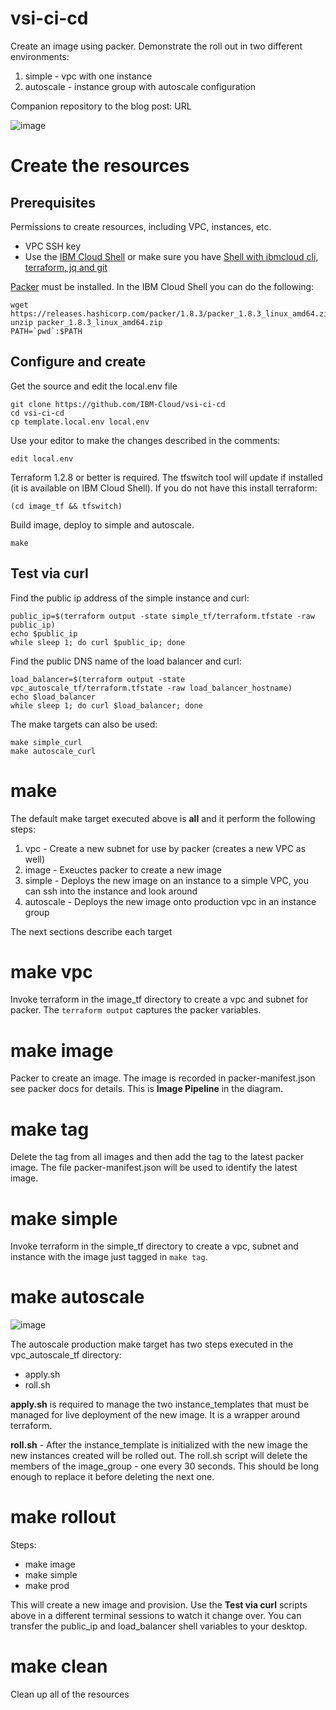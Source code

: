 # vsi-ci-cd
Create an image using packer.  Demonstrate the roll out in two different environments:
1. simple - vpc with one instance
2. autoscale - instance group with autoscale configuration

Companion repository to the blog post: URL

![image](https://user-images.githubusercontent.com/6932057/188900788-18736f50-1ffe-4975-929e-cdd5df2b389c.png)


# Create the resources

## Prerequisites 
Permissions to create resources, including VPC, instances, etc.
- VPC SSH key
- Use the [IBM Cloud Shell](https://cloud.ibm.com/shell) or make sure you have [Shell with ibmcloud cli, terraform, jq and git](https://cloud.ibm.com/docs/solution-tutorials?topic=solution-tutorials-tutorials)

[Packer](https://www.packer.io/downloads) must be installed. In the IBM Cloud Shell you can do the following:
```
wget https://releases.hashicorp.com/packer/1.8.3/packer_1.8.3_linux_amd64.zip
unzip packer_1.8.3_linux_amd64.zip
PATH=`pwd`:$PATH
```

## Configure and create

Get the source and edit the local.env file
```
git clone https://github.com/IBM-Cloud/vsi-ci-cd
cd vsi-ci-cd
cp template.local.env local.env
```

Use your editor to make the changes described in the comments:
```
edit local.env
```

Terraform 1.2.8 or better is required.  The tfswitch tool will update if installed (it is available on IBM Cloud Shell).  If you do not have this install terraform:
```
(cd image_tf && tfswitch)
```

Build image, deploy to simple and autoscale.
```
make
```

## Test via curl
Find the public ip address of the simple instance and curl:
```
public_ip=$(terraform output -state simple_tf/terraform.tfstate -raw public_ip)
echo $public_ip
while sleep 1; do curl $public_ip; done
```

Find the public DNS name of the load balancer and curl:
```
load_balancer=$(terraform output -state vpc_autoscale_tf/terraform.tfstate -raw load_balancer_hostname)
echo $load_balancer
while sleep 1; do curl $load_balancer; done
```

The make targets can also be used:
```
make simple_curl
make autoscale_curl
```

# make
The default make target executed above is **all** and it perform the following steps:
1. vpc - Create a new subnet for use by packer (creates a new  VPC as well)
1. image - Exeuctes packer to create a new image
1. simple - Deploys the new image on an instance to a simple VPC, you can ssh into the instance and look around
1. autoscale - Deploys the new image onto production vpc in an instance group

The next sections describe each target

# make vpc
Invoke terraform in the image_tf directory to create a vpc and subnet for packer.  The `terraform output` captures the packer variables.

# make image
Packer to create an image.  The image is recorded in packer-manifest.json see packer docs for details. This is **Image Pipeline** in the diagram.

# make tag
Delete the tag from all images and then add the tag to the latest packer image.  The file packer-manifest.json will be used to identify the latest image.

# make simple
Invoke terraform in the simple_tf directory to create a vpc, subnet and instance with the image just tagged in `make tag`.

# make autoscale
![image](https://user-images.githubusercontent.com/6932057/188898113-6c9743ce-0590-407c-bc8d-6b16fdf699a3.png)

The autoscale production make target has two steps executed in the vpc_autoscale_tf directory:
- apply.sh
- roll.sh

**apply.sh** is required to manage the two instance_templates that must be managed for live deployment of the new image.  It is a wrapper around terraform.

**roll.sh** - After the instance_template is initialized with the new image the new instances created will be rolled out.  The roll.sh script will delete the members of the image_group - one every 30 seconds.  This should be long enough to replace it before deleting the next one.

# make rollout
Steps:
- make image
- make simple
- make prod

This will create a new image and provision.  Use the **Test via curl** scripts above in a different terminal sessions to watch it change over.  You can transfer the public_ip and load_balancer shell variables to your desktop.

# make clean
Clean up all of the resources